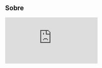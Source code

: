 ## Sobre
<iframe src="https://www.youtube.com/embed/videoseries? 
    list=UUJhHaq56JKvZlAQ32OH71nQ&index=0" frameborder="0" 
    allowfullscreen>

[![YouTube](https://i.ytimg.com/an_webp/O7rYtVNPAoc/mqdefault_6s.webp?du=3000&sqp=CMuX8IAG&rs=AOn4CLDq2xnUe5uuee8BL3boHzqPD9XMPA)](https://youtu.be/O7rYtVNPAoc "Fisio-VR") 

[YouTube](https://youtu.be/O7rYtVNPAoc "Fisio-VR") 

A principal função do jogo é de ajudar cadeirantes a exercitar o tronco e desenvolver um melhor equilíbrio na cadeira de rodas enquanto se divertem com um dos mini-jogos. O jogo se trata de uma compilação de mini-jogos, onde o jogador interage utilizando movimentos com o tronco. Sendo um conjunto de vários pequenos jogos, é possível um escopo escalável, baseado na demanda e necessidade do projeto. 
Durante a primeira fase de desenvolvimento (até o final de 2020) foram produzidos 2 mini-jogos para o projeto. 
*Atualmente o jogo está em processo de validação na [Universidade Feevale](https://feevale.br/).*

## Premiação

<img src="https://raw.githubusercontent.com/ONCGM/fisio-vr/master/docs/fisio_frames_21.png" alt="" class="inline">

O projeto recebeu prêmio de melhor trabalho em duas categorias no [ITK 2020](https://www.itk.org.br/digital/trabalhos-aprovados) e teve também, um artigo aprovado com menção honrosa na [FIC 2020](https://www.feevale.br/cursos-e-eventos/feira-de-iniciacao-cientifica-2020).

## Mini-jogos

### Conceito e explanação

Os primeiros mini-jogos foram todos baseados em um mesmo modelo de movimentação, com o foco em adicionar variações à maneira que a proposta é entregue ao jogador. Todos utilizam a inclinação para uma ou mais dentre cinco posições, esquerda, direita, para frente, atrás e centralizado (posição neutra do jogador).
Sempre que o jogador atinge uma destas posições, recebe pontos, caso não consiga realizar o movimento necessário, o jogo consta como um erro e o jogador não recebe pontos. As configurações dos parâmetros do jogo, são todas feitas antes da sessão iniciar, definidos pelo profissional de saúde, o qual tem a liberdade de configurar o jogo para melhor atender as necessidades de cada jogador.
Todos os parâmetros dos mini-jogos são compartilhados, assim, a configuração de um, é a mesma do outro. Isso facilita a operação do jogo como um todo e permite o uso de somente uma interface para escolher os parâmetros de cada sessão, mesmo que ela tenha mais de um mini-jogo ou somente um deles.

#### Contar objetos

<img src="https://raw.githubusercontent.com/ONCGM/fisio-vr/master/docs/Catch%20Game%20Gear%20VR.jpg" alt="" class="inline">

O objetivo do jogo é contar o maior número de objetos possível, ganhando pontos a cada objeto contado. A maneira de interação do jogador com os objetos é somente usando de movimentos do tronco, sob supervisão de um profissional de saúde, o jogador pode inclinar-se para uma das cinco posições determinadas pelo jogo. 
Cada objeto vem em uma posição diferente, dependendo do movimento que será solicitado, em conjunto com uma seta para reforçar qual direção o jogador precisa se inclinar. Com o passar do tempo limite para fazer o movimento, a seta ficará vermelha. Quando isso acontecer, o objeto sai de cena e é considerado como erro e o jogador não recebe pontos.

#### Cores

<img src="https://raw.githubusercontent.com/ONCGM/fisio-vr/master/docs/Colors%20Dashboard.png" alt="" class="inline">

O mini-jogo de cores segue a mesma lógica de detecção de movimento e configuração do mini-jogo de contar objetos, mas utiliza em conjunto um desafio cognitivo e de memória ao jogador. 
O jogo apresenta uma direção em conjunto com uma cor e um som específico ao jogador. Se o jogador obter sucesso em executar o movimento solicitado, o jogo repete a direção anterior e adiciona um nova direção logo em seguida, necessitando assim que o jogador faça dois movimentos. 
O número no centro da interface mostra a quantidade de erros que o jogador ainda tem disponível, se o número chegar a zero, o jogo terminará. A pontuação neste jogo funciona de uma maneira simples, onde cada acerto é um ponto.
A dificuldade é elaborada pelo tempo limite para executar o movimento, onde somente depois do tempo limite passar, o jogo considera que o jogador errou. Este método permite que o jogador tente várias vezes o movimento em uma dificuldade menor, mas somente uma ou duas vezes com parâmetros mais difíceis. 
    
## Tecnologia

### Dispositivos móveis

O dispositivo móvel, neste caso um celular, utilizado durante o desenvolvimento e testes do projeto, foi o ‘Samsung Galaxy S7’. O jogo também é compatível com todos os demais dispositivos móveis suportados pelo ‘Gear VR’.

### Engine e Softwares

A ‘game engine’, (do Inglês, motor de jogos), escolhida para uso no projeto foi a ‘Unity’. Junto com a engine, uma ‘IDE’ (do Inglês, ambiente de desenvolvimento integrado) é necessária. A decisão foi por preferência pessoal do desenvolvedor, assim a ‘IDE JetBrains Rider’ foi escolhida.

### Realidade virtual 

O equipamento de RV utilizado para este projeto foi o ‘Samsung Gear VR’, por ser portátil, mais acessível que as plataformas de realidade virtual de computadores e não necessitar de cabos durante o uso.

## Download

O projeto não tem download público por o Gear VR ter sido descontinuado e estar em fase de testes e validação.
Caso queira testar o projeto ou contribuir com o mesmo, por favor *entre em contato* com alguma das pessoas *listadas abaixo* para saber mais sobre.

<img src="https://raw.githubusercontent.com/ONCGM/fisio-vr/master/docs/Cidade%20Gear%20VR.jpg" alt="" class="inline">

## Contato e Créditos | Contact and Credits

### Desenvolvedor | Developer
[Elias Pereira](twitter.com/_oncgm)

### Orientação | Guidance
[Marta Bez](mailto:martabez@gmail.com)

[Simone de Paula](mailto:sdpaula@feevale.br)

### Universidade | University

[Universidade Feevale](https://www.feevale.br/)

### Assets

**Skecthfab.com**

Low Poly Forest Waterfall Scene by Art.Yan

Cartoon Butterfly by jabrils

Low Poly Helicopter by antonmoek

**Keyboard Icon Sprites**

"Those Awesome Guys"

### Música | Music

Bensound.com

### Efeitos Sonoros | SFX 

**Freesound.org**

Helicopter by Mings

Wing flap by ani_music

Waterfall by InspectorJ

Dogs barking by BonnyOrbit
Water fountain by BonnyOrbit

City ambience by felix.blume

*Sound files adapted to suit the game needs.*

### Fonte | Font

Hack by Source Foundry Authors

### Licensa | License
Este trabalho está licenciado sob uma Licença Creative Commons Atribuição-NãoComercial-CompartilhaIgual 4.0 Internacional (CC BY-NC-SA 4.0). Para ver uma cópia desta licença, visite https://creativecommons.org/licenses/by-nc-sa/4.0/.


This work is licensed under a Creative Commons Attribution-NonCommercial-ShareAlike 4.0 International (CC BY-NC-SA 4.0) License. To view a copy of this license, visit https://creativecommons.org/licenses/by-nc-sa/4.0/ or send a letter to Creative Commons, PO Box 1866, Mountain View, CA 94042, USA.
